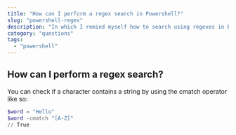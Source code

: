 ```yaml
---
title: "How can I perform a regex search in Powershell?"
slug: "powershell-regex"
description: "In which I remind myself how to search using regexes in Powershell"
category: "questions"
tags:
  - "powershell"
---
```


## How can I perform a regex search?

You can check if a character contains a string by using the cmatch operator like so:

```powershell
$word = "Hello"
$word -cmatch "[A-Z]"
// True
```
